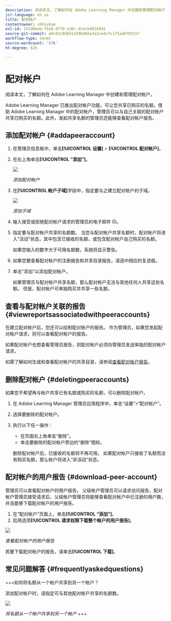 ```yaml
---
description: 阅读本文，了解如何在 Adobe Learning Manager 中创建和管理配对帐户。
jcr-language: en_us
title: 配对帐户
contentowner: shhivkum
exl-id: 251d0eeb-f5e8-4f70-a36c-dcecb4834042
source-git-commit: a0c01c0d691429bd66a3a2ce4cfc175ad0703157
workflow-type: tm+mt
source-wordcount: '576'
ht-degree: 62%

---
```


# 配对帐户

阅读本文，了解如何在 Adobe Learning Manager 中创建和管理配对帐户。

Adobe Learning Manager 已推出配对帐户功能，可让您共享已购买的名额。借助 Adobe Learning Manager 中的配对帐户，管理员可以与自己关联的配对帐户共享已购买的名额。此外，发起共享名额的管理员还能够查看配对帐户报告。

## 添加配对帐户 {#addapeeraccount}

1. 在管理员信息板中，单击&#x200B;**[!UICONTROL 设置]** > **[!UICONTROL 配对帐户]**。
1. 在右上角单击&#x200B;**[!UICONTROL “添加”]**。

   ![](assets/peeraccount.png)

   *添加配对帐户*

1. 在&#x200B;**[!UICONTROL 帐户子域]**&#x200B;字段中，指定要与之建立配对帐户的子域。

   ![](assets/addpeer.png)

   *添加子域*

1. 输入接受或拒绝配对帐户请求的管理员的电子邮件 ID。
1. 指定要与配对帐户共享的名额数。 当您与配对帐户共享名额时，配对帐户将进入“活动”状态，其中包含已接收的名额，或包含配对帐户自己购买的名额。

   如果您输入的数字大于可用名额数，系统将显示警告。

1. 如果您要查看配对帐户的注册报告和共享目录报告，请选中相应的复选框。
1. 单击“添加”以添加配对帐户。

   如果管理员与配对帐户共享名额，那么配对帐户无法与其他任何人共享这些名额。 但是，配对帐户可单独购买并共享一些名额。

## 查看与配对帐户关联的报告 {#viewreportsassociatedwithpeeraccounts}

在建立配对帐户后，您还可以绘制配对帐户的报告。 作为管理员，如果您发起配对帐户请求，则可以查看配对帐户的报告。

如果配对帐户也想查看管理员报告，则配对帐户必须向管理员发送单独的配对帐户请求。

如需了解如何生成和查看配对帐户的共享目录，请参阅[查看配对帐户报告](reports.md#main-pars_header_894271250)。

## 删除配对帐户 {#deletingpeeraccounts}

如果您不希望再与帐户共享已有名额或购买的名额，可以删除配对帐户。

1. 在 Adobe Learning Manager 管理员应用程序中，单击“设置”>“配对帐户”。
1. 选择要删除的配对帐户。
1. 执行以下任一操作：

   * 在页面右上角单击“删除”。
   * 单击要删除的配对帐户旁边的“删除”图标。

   删除配对帐户后，已接收的名额将不再可用。 如果配对帐户只接收了名额而没有购买名额，那么帐户将进入“非活动”状态。

## 配对帐户的用户报告 {#download-peer-account}

管理员可以查看配对帐户的用户报告。 父级帐户管理员可以请求访问报告，配对帐户管理员接受请求后，父级帐户管理员将能够查看配对帐户中已注册的用户数，并且能够下载配对帐户的用户报告。

1. 在“配对帐户”页面上，单击&#x200B;**[!UICONTROL “添加”]**。
1. 启用选项&#x200B;**[!UICONTROL 请求权限下载整个帐户的用户报告]**。

![](assets/image034.png)

*查看配对帐户的用户报告*

若要下载配对帐户的报告，请单击&#x200B;**[!UICONTROL 下载]**。

## 常见问题解答 {#frequentlyaskedquestions}

+++如何将名额从一个帐户共享到另一个帐户？

添加配对帐户时，请指定可与其他配对帐户共享的名额数。

![](assets/share-seats.png)

*将名额从一个帐户共享到另一个帐户*
+++
